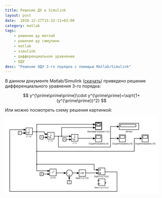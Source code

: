 ```yaml
---
title: Решение ДУ в Simulink
layout: post
date:  2018-12-27T15:32:11+03:00
category: matlab
tags:
    - решение ду матлаб
    - решение ду симулинк
    - matlab
    - simulink
    - дифференциальное уравнение
    - ОДУ
desc: "Решение ОДУ 3-го порядка с помощью Matlab/Simulink"
---
```


В данном документе Matlab/Simulink ([скачать](/img/matlab/simulink_2009a_model.mdl)) приведено решение дифференциального уравнения 3-го порядка:

$$
y^{\prime\prime\prime}\cdot y^{\prime\prime}=\sqrt{1+(y^{\prime\prime})^2}
$$

Или можно посмотреть схему решения картинкой:
<!--more-->  
<img src="/img/matlab/simulink_ode.jpg" alt="" class="lect-img">
<!-- img.lect-img[src=/img/lection_part1/lect-$.png]*22 -->